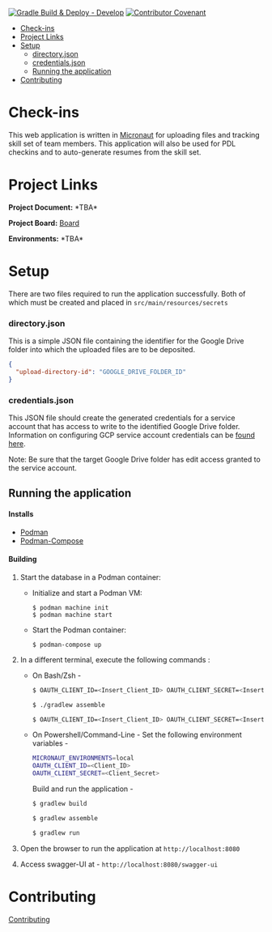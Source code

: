[![Gradle Build & Deploy - Develop](https://github.com/objectcomputing/check-ins/actions/workflows/gradle-build-development.yml/badge.svg)](https://github.com/objectcomputing/check-ins/actions/workflows/gradle-build-development.yml)
[![Contributor Covenant](https://img.shields.io/badge/Contributor%20Covenant-2.1-4baaaa.svg)](CODE_OF_CONDUCT.md)

<!-- TOC -->

- [Check-ins](#check-ins)
- [Project Links](#project-links)
- [Setup](#setup)
  - [directory.json](#directoryjson)
  - [credentials.json](#credentialsjson)
  - [Running the application](#running-the-application)
- [Contributing](#contributing)

<!-- /TOC -->

# Check-ins

This web application is written in [Micronaut](https://micronaut.io) for uploading files and tracking skill set of team members. This application will also be used for PDL checkins and to auto-generate resumes from the skill set.

# Project Links

**Project Document:** \*TBA\*

**Project Board:** [Board](https://github.com/objectcomputing/check-ins/projects)

**Environments:** \*TBA\*

# Setup

There are two files required to run the application successfully. Both of which must be created and placed in
`src/main/resources/secrets`

### directory.json

This is a simple JSON file containing the identifier for the Google Drive folder into which the uploaded files are to be deposited.

```json
{
  "upload-directory-id": "GOOGLE_DRIVE_FOLDER_ID"
}
```

### credentials.json

This JSON file should create the generated credentials for a service account that has access to write to the identified Google Drive folder. Information on configuring GCP service account credentials can be [found here](https://cloud.google.com/iam/docs/creating-managing-service-account-keys).

Note: Be sure that the target Google Drive folder has edit access granted to the service account.

<!-- the two required files are no longer needed -->

## Running the application

#### Installs

- [Podman](https://podman.io/)
- [Podman-Compose](https://github.com/containers/podman-compose)

#### Building

1. Start the database in a Podman container:
   - Initialize and start a Podman VM:
     ```shell
     $ podman machine init
     $ podman machine start
     ```
   - Start the Podman container:
     ```shell
     $ podman-compose up
     ```
2. In a different terminal, execute the following commands :

   - On Bash/Zsh -

     ```sh
     $ OAUTH_CLIENT_ID=<Insert_Client_ID> OAUTH_CLIENT_SECRET=<Insert_Client_Secret> MICRONAUT_ENVIRONMENTS=local ./gradlew build
     ```

     ```sh
     $ ./gradlew assemble
     ```

     ```sh
     $ OAUTH_CLIENT_ID=<Insert_Client_ID> OAUTH_CLIENT_SECRET=<Insert_Client_Secret> MICRONAUT_ENVIRONMENTS=local ./gradlew run
     ```

   - On Powershell/Command-Line -
     Set the following environment variables -
     ```sh
     MICRONAUT_ENVIRONMENTS=local
     OAUTH_CLIENT_ID=<Client_ID>
     OAUTH_CLIENT_SECRET=<Client_Secret>
     ```
     Build and run the application -
     ```sh
     $ gradlew build
     ```
     ```sh
     $ gradlew assemble
     ```
     ```sh
     $ gradlew run
     ```

3. Open the browser to run the application at `http://localhost:8080`
4. Access swagger-UI at - `http://localhost:8080/swagger-ui`

# Contributing

[Contributing](./CONTRIBUTING.md)
